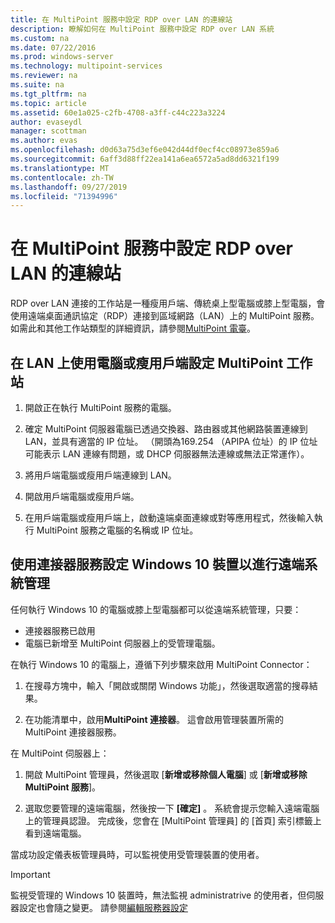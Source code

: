```yaml
---
title: 在 MultiPoint 服務中設定 RDP over LAN 的連線站
description: 瞭解如何在 MultiPoint 服務中設定 RDP over LAN 系統
ms.custom: na
ms.date: 07/22/2016
ms.prod: windows-server
ms.technology: multipoint-services
ms.reviewer: na
ms.suite: na
ms.tgt_pltfrm: na
ms.topic: article
ms.assetid: 60e1a025-c2fb-4708-a3ff-c44c223a3224
author: evaseydl
manager: scottman
ms.author: evas
ms.openlocfilehash: d0d63a75d3ef6e042d44df0ecf4cc08973e859a6
ms.sourcegitcommit: 6aff3d88ff22ea141a6ea6572a5ad8dd6321f199
ms.translationtype: MT
ms.contentlocale: zh-TW
ms.lasthandoff: 09/27/2019
ms.locfileid: "71394996"
---
```

# <a name="set-up-an-rdp-over-lan-connected-station-in-multipoint-services"></a>在 MultiPoint 服務中設定 RDP over LAN 的連線站
RDP over LAN 連接的工作站是一種瘦用戶端、傳統桌上型電腦或膝上型電腦，會使用遠端桌面通訊協定（RDP）連接到區域網路（LAN）上的 MultiPoint 服務。 如需此和其他工作站類型的詳細資訊，請參閱[MultiPoint 電臺](MultiPoint-services-Stations.md)。  
  
## <a name="to-set-up-a-multipoint-station-using-a-computer-or-thin-client-on-a-lan"></a>在 LAN 上使用電腦或瘦用戶端設定 MultiPoint 工作站  
  
1.  開啟正在執行 MultiPoint 服務的電腦。  
  
2.  確定 MultiPoint 伺服器電腦已透過交換器、路由器或其他網路裝置連線到 LAN，並具有適當的 IP 位址。 （開頭為169.254 （APIPA 位址）的 IP 位址可能表示 LAN 連線有問題，或 DHCP 伺服器無法連線或無法正常運作）。  
  
3.  將用戶端電腦或瘦用戶端連線到 LAN。  
  
4.  開啟用戶端電腦或瘦用戶端。  
  
5.  在用戶端電腦或瘦用戶端上，啟動遠端桌面連線或對等應用程式，然後輸入執行 MultiPoint 服務之電腦的名稱或 IP 位址。

## <a name="set-up-a-windows-10-device-for-remote-management-by-using-connector-services"></a>使用連接器服務設定 Windows 10 裝置以進行遠端系統管理
任何執行 Windows 10 的電腦或膝上型電腦都可以從遠端系統管理，只要：
- 連接器服務已啟用  
- 電腦已新增至 MultiPoint 伺服器上的受管理電腦。  

在執行 Windows 10 的電腦上，遵循下列步驟來啟用 MultiPoint Connector：

1. 在搜尋方塊中，輸入「開啟或關閉 Windows 功能」，然後選取適當的搜尋結果。 

2. 在功能清單中，啟用**MultiPoint 連接器**。 這會啟用管理裝置所需的 MultiPoint 連接器服務。 

在 MultiPoint 伺服器上：
1. 開啟 MultiPoint 管理員，然後選取 [**新增或移除個人電腦**] 或 [**新增或移除 MultiPoint 服務**]。

2. 選取您要管理的遠端電腦，然後按一下 **[確定]** 。  系統會提示您輸入遠端電腦上的管理員認證。  完成後，您會在 [MultiPoint 管理員] 的 [首頁] 索引標籤上看到遠端電腦。

當成功設定儀表板管理員時，可以監視使用受管理裝置的使用者。

> [!IMPORTANT]  
> 監視受管理的 Windows 10 裝置時，無法監視 administratrive 的使用者，但伺服器設定也會隨之變更。 請參閱[編輯服務器設定](Edit-Server-Settings.md)
